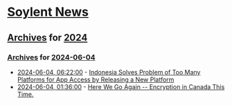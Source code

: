 # [Soylent News](../../../README.md)

## [Archives](../../index.md) for [2024](../index.md)

### [Archives](../../index.md) for [2024-06-04](index.md)

* [2024-06-04, 06:22:00](https://soylentnews.org/article.pl?sid=24/06/03/1154257&from=rss) - [Indonesia Solves Problem of Too Many Platforms for App Access by Releasing a New Platform](https://soylentnews.org/article.pl?sid=24/06/03/1154257&from=rss)
* [2024-06-04, 01:36:00](https://soylentnews.org/article.pl?sid=24/06/03/1138207&from=rss) - [Here We Go Again -- Encryption in Canada This Time.](https://soylentnews.org/article.pl?sid=24/06/03/1138207&from=rss)
